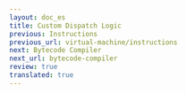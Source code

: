 ```yaml
---
layout: doc_es
title: Custom Dispatch Logic
previous: Instructions
previous_url: virtual-machine/instructions
next: Bytecode Compiler
next_url: bytecode-compiler
review: true
translated: true
---
```

